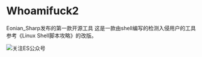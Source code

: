# Whoamifuck2
Eonian_Sharp发布的第一款开源工具
这是一款由shell编写的检测入侵用户的工具
参考《Linux Shell脚本攻略》的改版。



  
![关注ES公众号](https://gitee.com/enomothem/myblogphoto/raw/master/img/20210125172117.jpg)

